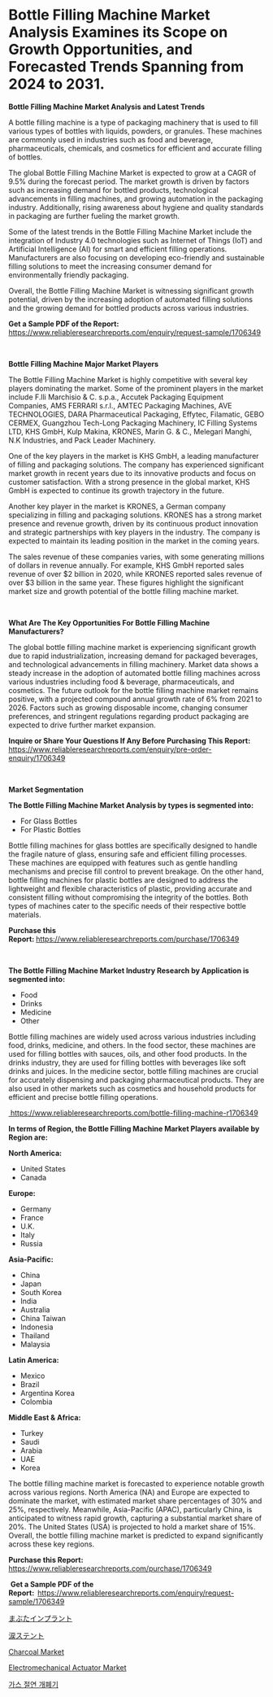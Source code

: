 <p><h1>Bottle Filling Machine Market Analysis Examines its Scope on Growth Opportunities, and Forecasted Trends Spanning from 2024 to 2031.</h1></p><p><strong>Bottle Filling Machine Market Analysis and Latest Trends</strong></p>
<p><p>A bottle filling machine is a type of packaging machinery that is used to fill various types of bottles with liquids, powders, or granules. These machines are commonly used in industries such as food and beverage, pharmaceuticals, chemicals, and cosmetics for efficient and accurate filling of bottles.</p><p>The global Bottle Filling Machine Market is expected to grow at a CAGR of 9.5% during the forecast period. The market growth is driven by factors such as increasing demand for bottled products, technological advancements in filling machines, and growing automation in the packaging industry. Additionally, rising awareness about hygiene and quality standards in packaging are further fueling the market growth.</p><p>Some of the latest trends in the Bottle Filling Machine Market include the integration of Industry 4.0 technologies such as Internet of Things (IoT) and Artificial Intelligence (AI) for smart and efficient filling operations. Manufacturers are also focusing on developing eco-friendly and sustainable filling solutions to meet the increasing consumer demand for environmentally friendly packaging.</p><p>Overall, the Bottle Filling Machine Market is witnessing significant growth potential, driven by the increasing adoption of automated filling solutions and the growing demand for bottled products across various industries.</p></p>
<p><strong>Get a Sample PDF of the Report:&nbsp;</strong> <a href="https://www.reliableresearchreports.com/enquiry/request-sample/1706349">https://www.reliableresearchreports.com/enquiry/request-sample/1706349</a></p>
<p>&nbsp;</p>
<p><strong>Bottle Filling Machine Major Market Players</strong></p>
<p><p>The Bottle Filling Machine Market is highly competitive with several key players dominating the market. Some of the prominent players in the market include F.lli Marchisio & C. s.p.a., Accutek Packaging Equipment Companies, AMS FERRARI s.r.l., AMTEC Packaging Machines, AVE TECHNOLOGIES, DARA Pharmaceutical Packaging, Effytec, Filamatic, GEBO CERMEX, Guangzhou Tech-Long Packaging Machinery, IC Filling Systems LTD, KHS GmbH, Kulp Makina, KRONES, Marin G. & C., Melegari Manghi, N.K Industries, and Pack Leader Machinery.</p><p>One of the key players in the market is KHS GmbH, a leading manufacturer of filling and packaging solutions. The company has experienced significant market growth in recent years due to its innovative products and focus on customer satisfaction. With a strong presence in the global market, KHS GmbH is expected to continue its growth trajectory in the future.</p><p>Another key player in the market is KRONES, a German company specializing in filling and packaging solutions. KRONES has a strong market presence and revenue growth, driven by its continuous product innovation and strategic partnerships with key players in the industry. The company is expected to maintain its leading position in the market in the coming years.</p><p>The sales revenue of these companies varies, with some generating millions of dollars in revenue annually. For example, KHS GmbH reported sales revenue of over $2 billion in 2020, while KRONES reported sales revenue of over $3 billion in the same year. These figures highlight the significant market size and growth potential of the bottle filling machine market.</p></p>
<p>&nbsp;</p>
<p><strong>What Are The Key Opportunities For Bottle Filling Machine Manufacturers?</strong></p>
<p><p>The global bottle filling machine market is experiencing significant growth due to rapid industrialization, increasing demand for packaged beverages, and technological advancements in filling machinery. Market data shows a steady increase in the adoption of automated bottle filling machines across various industries including food & beverage, pharmaceuticals, and cosmetics. The future outlook for the bottle filling machine market remains positive, with a projected compound annual growth rate of 6% from 2021 to 2026. Factors such as growing disposable income, changing consumer preferences, and stringent regulations regarding product packaging are expected to drive further market expansion.</p></p>
<p><strong>Inquire or Share Your Questions If Any Before Purchasing This Report:</strong> <a href="https://www.reliableresearchreports.com/enquiry/pre-order-enquiry/1706349">https://www.reliableresearchreports.com/enquiry/pre-order-enquiry/1706349</a></p>
<p>&nbsp;</p>
<p><strong>Market Segmentation</strong></p>
<p><strong>The Bottle Filling Machine Market Analysis by types is segmented into:</strong></p>
<p><ul><li>For Glass Bottles</li><li>For Plastic Bottles</li></ul></p>
<p><p>Bottle filling machines for glass bottles are specifically designed to handle the fragile nature of glass, ensuring safe and efficient filling processes. These machines are equipped with features such as gentle handling mechanisms and precise fill control to prevent breakage. On the other hand, bottle filling machines for plastic bottles are designed to address the lightweight and flexible characteristics of plastic, providing accurate and consistent filling without compromising the integrity of the bottles. Both types of machines cater to the specific needs of their respective bottle materials.</p></p>
<p><strong>Purchase this Report:&nbsp;</strong><a href="https://www.reliableresearchreports.com/purchase/1706349">https://www.reliableresearchreports.com/purchase/1706349</a></p>
<p>&nbsp;</p>
<p><strong>The Bottle Filling Machine Market Industry Research by Application is segmented into:</strong></p>
<p><ul><li>Food</li><li>Drinks</li><li>Medicine</li><li>Other</li></ul></p>
<p><p>Bottle filling machines are widely used across various industries including food, drinks, medicine, and others. In the food sector, these machines are used for filling bottles with sauces, oils, and other food products. In the drinks industry, they are used for filling bottles with beverages like soft drinks and juices. In the medicine sector, bottle filling machines are crucial for accurately dispensing and packaging pharmaceutical products. They are also used in other markets such as cosmetics and household products for efficient and precise bottle filling operations.</p></p>
<p><a href="https://www.reliableresearchreports.com/bottle-filling-machine-r1706349">&nbsp;https://www.reliableresearchreports.com/bottle-filling-machine-r1706349</a></p>
<p><strong>In terms of Region, the Bottle Filling Machine Market Players available by Region are:</strong></p>
<p>
    <p> <strong> North America: </strong>
        <ul>
            <li>United States</li>
            <li>Canada</li>
        </ul>
        </p> 
    <p> <strong> Europe: </strong>
        <ul>
            <li>Germany</li>
            <li>France</li>
            <li>U.K.</li>
            <li>Italy</li>
            <li>Russia</li>
        </ul>
        </p> 
    <p> <strong> Asia-Pacific: </strong>
        <ul>
            <li>China</li>
            <li>Japan</li>
            <li>South Korea</li>
            <li>India</li>
            <li>Australia</li>
            <li>China Taiwan</li>
            <li>Indonesia</li>
            <li>Thailand</li>
            <li>Malaysia</li>
        </ul>
        </p> 
    <p> <strong> Latin America: </strong>
        <ul>
            <li>Mexico</li>
            <li>Brazil</li>
            <li>Argentina Korea</li>
            <li>Colombia</li>
        </ul>
        </p> 
    <p> <strong> Middle East & Africa: </strong>
        <ul>
            <li>Turkey</li>
            <li>Saudi</li>
            <li>Arabia</li>
            <li>UAE</li>
            <li>Korea</li>
        </ul>
    </p>
    </p>
<p><p>The bottle filling machine market is forecasted to experience notable growth across various regions. North America (NA) and Europe are expected to dominate the market, with estimated market share percentages of 30% and 25%, respectively. Meanwhile, Asia-Pacific (APAC), particularly China, is anticipated to witness rapid growth, capturing a substantial market share of 20%. The United States (USA) is projected to hold a market share of 15%. Overall, the bottle filling machine market is predicted to expand significantly across these key regions.</p></p>
<p><strong>Purchase this Report: </strong><a href="https://www.reliableresearchreports.com/purchase/1706349">https://www.reliableresearchreports.com/purchase/1706349</a></p>
<p>&nbsp;<strong>Get a Sample PDF of the Report:&nbsp;&nbsp;</strong><a href="https://www.reliableresearchreports.com/enquiry/request-sample/1706349">https://www.reliableresearchreports.com/enquiry/request-sample/1706349</a></p>
<p><strong></strong></p>
<p><p><a href="https://github.com/hilmi-2a/Market-Research-Report-List-1/blob/main/543863621771.md">まぶたインプラント</a></p><p><a href="https://github.com/jkjreqjscoxx7/Market-Research-Report-List-1/blob/main/771996121770.md">涙ステント</a></p><p><a href="https://issuu.com/reportprime-2/docs/charcoal-market-size-2030.pptx">Charcoal Market</a></p><p><a href="https://github.com/jerrycopelandthomaswsqd8q/Market-Research-Report-List-2/blob/main/electromechanical-actuator-market.md">Electromechanical Actuator Market</a></p><p><a href="https://github.com/nuekbpymrrz5/Market-Research-Report-List-1/blob/main/211396120041.md">가스 절연 개폐기</a></p></p>
